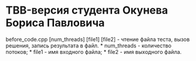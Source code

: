 ﻿# TBB-версия студента Окунева Бориса Павловича


before_code.cpp [num_threads] [file1] [file2] - чтение файла теста, вызов решения, запись результата в файл.
	* num_threads - количество потоков;
	* file1 - имя входного файла;
	* file2 - имя выходного файла.
